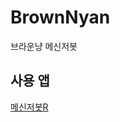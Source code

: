 # BrownNyan
브라운냥 메신저봇

## 사용 앱
[메신저봇R](https://play.google.com/store/apps/details?id=com.xfl.msgbot)
